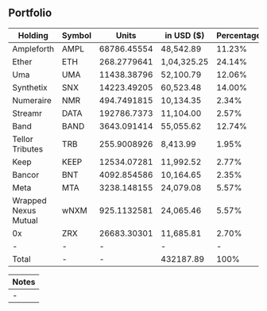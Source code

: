 ## Portfolio

| Holding              | Symbol | Units       | in USD ($)  | Percentage |
|----------------------|--------|-------------|-------------|------------|
| Ampleforth           | AMPL   | 68786.45554 | 48,542.89   | 11.23%     |
| Ether                | ETH    | 268.2779641 | 1,04,325.25 | 24.14%     |
| Uma                  | UMA    | 11438.38796 | 52,100.79   | 12.06%     |
| Synthetix            | SNX    | 14223.49205 | 60,523.48   | 14.00%     |
| Numeraire            | NMR    | 494.7491815 | 10,134.35   | 2.34%      |
| Streamr              | DATA   | 192786.7373 | 11,104.00   | 2.57%      |
| Band                 | BAND   | 3643.091414 | 55,055.62   | 12.74%     |
| Tellor Tributes      | TRB    | 255.9008926 | 8,413.99    | 1.95%      |
| Keep                 | KEEP   | 12534.07281 | 11,992.52   | 2.77%      |
| Bancor               | BNT    | 4092.854586 | 10,164.65   | 2.35%      |
| Meta                 | MTA    | 3238.148155 | 24,079.08   | 5.57%      |
| Wrapped Nexus Mutual | wNXM   | 925.1132581 | 24,065.46   | 5.57%      |
| 0x                   | ZRX    | 26683.30301 | 11,685.81   | 2.70%      |
| -                    | -      | -           | -           | -          |
| Total                | -      | -           | 432187.89   | 100%       |

|Notes|
|---|
|-|

